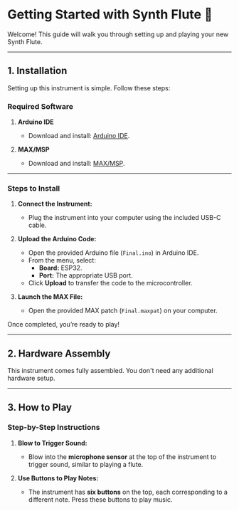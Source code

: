  # Getting Started with Synth Flute 🎵

Welcome! This guide will walk you through setting up and playing your new Synth Flute.

---

## 1. Installation

Setting up this instrument is simple. Follow these steps:

### Required Software
1. **Arduino IDE**
   - Download and install: [Arduino IDE](https://www.arduino.cc/en/software).


2. **MAX/MSP**
   - Download and install: [MAX/MSP](https://cycling74.com/).

---

### Steps to Install
1. **Connect the Instrument:**
   - Plug the instrument into your computer using the included USB-C cable.

2. **Upload the Arduino Code:**
   - Open the provided Arduino file (`Final.ino`) in Arduino IDE.
   - From the menu, select:
     - **Board:** ESP32.
     - **Port:** The appropriate USB port.
   - Click **Upload** to transfer the code to the microcontroller.

3. **Launch the MAX File:**
   - Open the provided MAX patch (`Final.maxpat`) on your computer.

Once completed, you’re ready to play!

---

## 2. Hardware Assembly

This instrument comes fully assembled. You don't need any additional hardware setup.

---

## 3. How to Play

### Step-by-Step Instructions
1. **Blow to Trigger Sound:**
   - Blow into the **microphone sensor** at the top of the instrument to trigger sound, similar to playing a flute.

2. **Use Buttons to Play Notes:**
   - The instrument has **six buttons** on the top, each corresponding to a different note. Press these buttons to play music.

